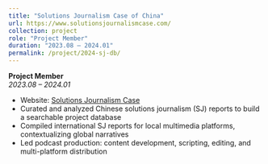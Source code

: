 ```yaml
---
title: "Solutions Journalism Case of China"
url: https://www.solutionsjournalismcase.com/
collection: project
role: "Project Member"
duration: "2023.08 – 2024.01"
permalink: /project/2024-sj-db/
---
```

**Project Member**  
*2023.08 – 2024.01*

- Website: [Solutions Journalism Case](https://www.solutionsjournalismcase.com/)
- Curated and analyzed Chinese solutions journalism (SJ) reports to build a searchable project database  
- Compiled international SJ reports for local multimedia platforms, contextualizing global narratives  
- Led podcast production: content development, scripting, editing, and multi-platform distribution

